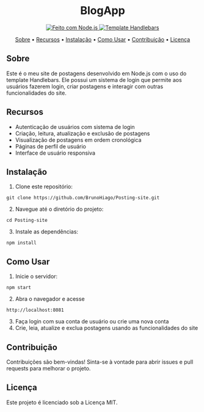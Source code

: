 <h1 align="center">BlogApp</h1>


<p align="center">
  <a href="https://nodejs.org/" target="_blank">
    <img src="https://img.shields.io/badge/Feito%20com-Node.js-green" alt="Feito com Node.js">
  </a>
  <a href="https://handlebarsjs.com/" target="_blank">
    <img src="https://img.shields.io/badge/Template-Handlebars-blue" alt="Template Handlebars">
  </a>
</p>

<p align="center">
  <a href="#sobre">Sobre</a> •
  <a href="#recursos">Recursos</a> •
  <a href="#instalação">Instalação</a> •
  <a href="#como-usar">Como Usar</a> •
  <a href="#contribuição">Contribuição</a> •
  <a href="#licença">Licença</a>
</p>

## Sobre

Este é o meu site de postagens desenvolvido em Node.js com o uso do template Handlebars. Ele possui um sistema de login que permite aos usuários fazerem login, criar postagens e interagir com outras funcionalidades do site.

## Recursos

- Autenticação de usuários com sistema de login
- Criação, leitura, atualização e exclusão de postagens
- Visualização de postagens em ordem cronológica
- Páginas de perfil de usuário
- Interface de usuário responsiva


## Instalação

1. Clone este repositório:
```
git clone https://github.com/BrunoHiago/Posting-site.git
```
2. Navegue até o diretório do projeto: 
```
cd Posting-site
```
3. Instale as dependências: 
```
npm install
```

## Como Usar

1. Inicie o servidor: 
```
npm start
```

2. Abra o navegador e acesse 
```
http://localhost:8081
```
3. Faça login com sua conta de usuário ou crie uma nova conta
4. Crie, leia, atualize e exclua postagens usando as funcionalidades do site

## Contribuição

Contribuições são bem-vindas! Sinta-se à vontade para abrir issues e pull requests para melhorar o projeto.

## Licença

Este projeto é licenciado sob a Licença MIT.
